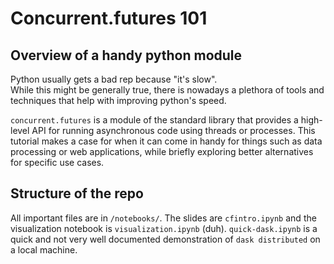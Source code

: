 Concurrent.futures 101
================================
Overview of a handy python module
----------------------------------

Python usually gets a bad rep because "it's slow".  
While this might be generally true, there is nowadays
a plethora of tools and techniques that help with improving
python's speed.

`concurrent.futures` is a module of the standard
library that provides a high-level API for running
asynchronous code using threads or processes.
This tutorial makes a case for when it can come
in handy for things such as data processing or
web applications, while briefly
exploring better alternatives for specific use cases.

## Structure of the repo

All important files are in `/notebooks/`.
The slides are `cfintro.ipynb` and the visualization
notebook is `visualization.ipynb` (duh).
`quick-dask.ipynb` is a quick and not very well documented
demonstration of `dask distributed` on a local machine.
